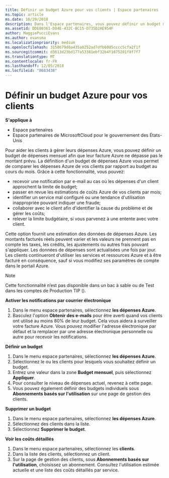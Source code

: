 ```yaml
---
title: Définir un budget Azure pour vos clients | Espace partenaires
ms.topic: article
ms.date: 10/29/2018
description: Dans l'Espace partenaires, vous pouvez définir un budget mensuel par client afin que sa facture Azure ne le surprenne pas à la fin du mois.
ms.assetid: DDE80361-D04E-432C-BC15-D735D2AE954F
author: MaggiePucciEvans
ms.author: evansma
ms.localizationpriority: medium
ms.openlocfilehash: 3158679d8a435a8252ad7dfb60d5cccc5cfa2f1f
ms.sourcegitcommit: d3613d23bd177a53381ebf32b4f1075201f8f7f7
ms.translationtype: MT
ms.contentlocale: fr-FR
ms.lasthandoff: 12/05/2018
ms.locfileid: "8683438"
---
```

# <a name="set-an-azure-spending-budget-for-your-customers"></a>Définir un budget Azure pour vos clients

**S'applique à**

-  Espace partenaires
-  Espace partenaires de MicrosoftCloud pour le gouvernement des États-Unis

Pour aider les clients à gérer leurs dépenses Azure, vous pouvez définir un budget de dépenses mensuel afin que leur facture Azure ne dépasse pas le montant prévu. La définition d'un budget de dépenses Azure vous permet de comparer les dépenses Azure de vos clients par rapport au budget au cours du mois. Grâce à cette fonctionnalité, vous pouvez: 

-   recevoir une notification par e-mail au cas où les dépenses d'un client approchent la limite de budget;
-   passer en revue les estimations de coûts Azure de vos clients par mois;
-   identifier un service mal configuré ou une tendance d'utilisation inappropriée pouvant indiquer une fraude;
-   collaborer avec le client afin d'identifier la cause du problème et de gérer les coûts;
-   relever la limite budgétaire, si vous parvenez à une entente avec votre client.

Cette option fournit une estimation des données de dépenses Azure. Les montants facturés réels peuvent varier et les valeurs ne prennent pas en compte les taxes, les crédits, les ajustements ou autres frais pouvant s'appliquer. Les données de dépenses sont actualisées une fois par jour. Les clients continueront d'utiliser les services et ressources Azure et à être facturé en conséquence, sauf si vous modifiez ses paramètres de compte dans le portail Azure. 

> [!NOTE]  
> Cette fonctionnalité n’est pas disponible dans un bac à sable ou de Test dans les comptes de Production TIP ().

**Activer les notifications par courrier électronique**
1.  Dans le menu espace partenaires, sélectionnez **les dépenses Azure**.
2.  Basculez l'option **Obtenir des e-mails** pour être averti quand vos clients ont utilisé au moins 80% de leur budget. Cela vous aidera à surveiller votre facture&nbsp;Azure. Vous pouvez modifier l'adresse électronique par défaut et la remplacer par une adresse électronique personnelle ou autre pour recevoir les notifications.

**Définir un budget**
1.  Dans le menu espace partenaires, sélectionnez **les dépenses Azure**.
2.  Sélectionnez le ou les clients pour lesquels vous souhaitez définir un budget. 
3. Entrez une valeur dans la zone **Budget mensuel**, puis sélectionnez **Appliquer**.
4.  Pour consulter le niveau de dépenses actuel, revenez à cette page.
5.  Vous pouvez également définir des budgets individuels sous **Abonnements basés sur l'utilisation** sur une page de gestion des clients.

**Supprimer un budget**
1.  Dans le menu espace partenaires, sélectionnez **les dépenses Azure**.
2.  Sélectionnez des clients dans la liste.
3.  Sélectionnez **Supprimer le budget**.

**Voir les coûts détaillés**
1.  Dans le menu espace partenaires, sélectionnez les **clients**.
2.  Dans la liste des clients, sélectionnez un client.
3.  Sur la page de gestion des clients, sous **Abonnements basés sur l'utilisation**, choisissez un abonnement. Consultez l'utilisation estimée actuelle et une liste des coûts détaillés par service.


 

 




